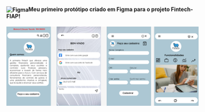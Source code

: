  <div> <H4>
<img align="center" alt="Figma" height="30" width="70" src="https://cdn.jsdelivr.net/gh/devicons/devicon/icons/figma/figma-original.svg" />Meu primeiro protótipo criado em Figma para o projeto Fintech-FIAP! </div></h4>
<img src="Mobile_Fintech.png" alt="Descrição da imagem">

   
